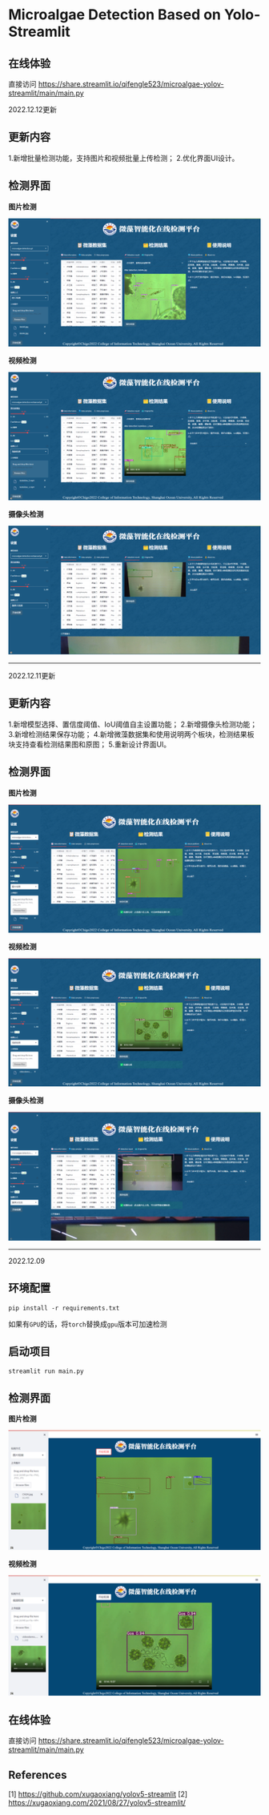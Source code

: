 # Microalgae Detection Based on Yolo-Streamlit

## 在线体验

直接访问 <https://share.streamlit.io/qifengle523/microalgae-yolov-streamlit/main/main.py>

2022.12.12更新

## 更新内容

1.新增批量检测功能，支持图片和视频批量上传检测；
2.优化界面UI设计。

## 检测界面
**图片检测**

![image detection](data/images/image3.png)

**视频检测**

![video detection](data/images/video3.png)

**摄像头检测**

![video detection](data/images/camera2.png)

------------
2022.12.11更新

## 更新内容

1.新增模型选择、置信度阈值、IoU阈值自主设置功能；
2.新增摄像头检测功能；
3.新增检测结果保存功能；
4.新增微藻数据集和使用说明两个板块，检测结果板块支持查看检测结果图和原图；
5.重新设计界面UI。

## 检测界面
**图片检测**

![image detection](data/images/image2.png)

**视频检测**

![video detection](data/images/video2.png)

**摄像头检测**

![video detection](data/images/camera.png)

------------
2022.12.09

## 环境配置

```
pip install -r requirements.txt
```

如果有`GPU`的话，将`torch`替换成`gpu`版本可加速检测

## 启动项目

```
streamlit run main.py
```
## 检测界面
**图片检测**

![image detection](data/images/image.png)

**视频检测**

![video detection](data/images/video.png)

## 在线体验

直接访问 <https://share.streamlit.io/qifengle523/microalgae-yolov-streamlit/main/main.py>

## References
[1] <https://github.com/xugaoxiang/yolov5-streamlit>
[2] <https://xugaoxiang.com/2021/08/27/yolov5-streamlit/>